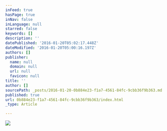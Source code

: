 ```yaml
---
inFeed: true
hasPage: true
inNav: false
inLanguage: null
starred: false
keywords: []
description: ''
datePublished: '2016-01-20T05:02:17.448Z'
dateModified: '2016-01-20T05:00:16.197Z'
authors: []
publisher:
  name: null
  domain: null
  url: null
  favicon: null
title: ''
author: []
sourcePath: _posts/2016-01-20-0b884e23-f1a7-4561-84fc-9cbb36f9b363.md
published: true
url: 0b884e23-f1a7-4561-84fc-9cbb36f9b363/index.html
_type: Article

---
```

![](https://the-grid-user-content.s3-us-west-2.amazonaws.com/20eb0923-11ef-4db8-9e01-98d65538c15a.jpg)